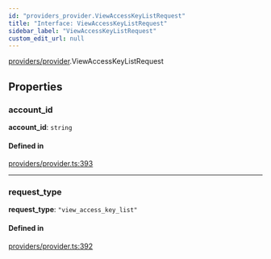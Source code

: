 ```yaml
---
id: "providers_provider.ViewAccessKeyListRequest"
title: "Interface: ViewAccessKeyListRequest"
sidebar_label: "ViewAccessKeyListRequest"
custom_edit_url: null
---
```


[providers/provider](../modules/providers_provider.md).ViewAccessKeyListRequest

## Properties

### account\_id

 **account\_id**: `string`

#### Defined in

[providers/provider.ts:393](https://github.com/maxhr/near--near-api-js/blob/81563440/packages/near-api-js/src/providers/provider.ts#L393)

___

### request\_type

 **request\_type**: ``"view_access_key_list"``

#### Defined in

[providers/provider.ts:392](https://github.com/maxhr/near--near-api-js/blob/81563440/packages/near-api-js/src/providers/provider.ts#L392)
